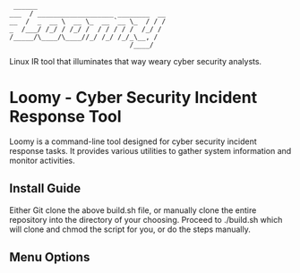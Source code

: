 ```
 ______                                 
___  / ___________________ ________  __
__  /  _  __ \  __ \_  __ `__ \_  / / /
_  /___/ /_/ / /_/ /  / / / / /  /_/ / 
/_____/\____/\____//_/ /_/ /_/_\__, /  
                              /____/   
```
Linux IR tool that illuminates that way weary cyber security analysts. 

# Loomy - Cyber Security Incident Response Tool

Loomy is a command-line tool designed for cyber security incident response tasks. It provides various utilities to gather system information and monitor activities.

## Install Guide
Either Git clone the above build.sh file, or manually clone the entire repository into the directory of your choosing. 
Proceed to ./build.sh which will clone and chmod the script for you, or do the steps manually.
## Menu Options

